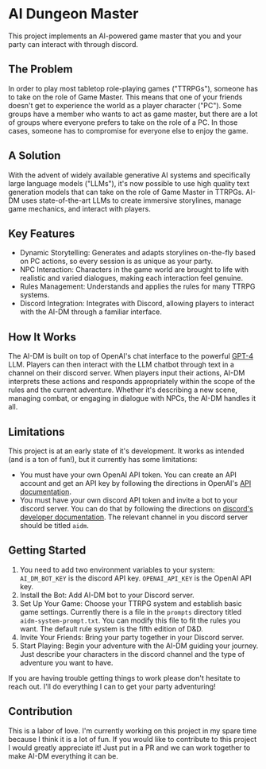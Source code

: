# AI Dungeon Master

This project implements an AI-powered game master that you and your party can interact with through discord.

## The Problem
In order to play most tabletop role-playing games ("TTRPGs"), someone has to take on the role of Game Master. This means that one of your friends doesn't get to experience the world as a player character ("PC"). Some groups have a member who wants to act as game master, but there are a lot of groups where everyone prefers to take on the role of a PC. In those cases, someone has to compromise for everyone else to enjoy the game.

## A Solution
With the advent of widely available generative AI systems and specifically large language models ("LLMs"), it's now possible to use high quality text generation models that can take on the role of Game Master in TTRPGs. AI-DM uses state-of-the-art LLMs to create immersive storylines, manage game mechanics, and interact with players.

## Key Features
* Dynamic Storytelling: Generates and adapts storylines on-the-fly based on PC actions, so every session is as unique as your party.
* NPC Interaction: Characters in the game world are brought to life with realistic and varied dialogues, making each interaction feel genuine.
* Rules Management: Understands and applies the rules for many TTRPG systems.
* Discord Integration: Integrates with Discord, allowing players to interact with the AI-DM through a familiar interface.

## How It Works
The AI-DM is built on top of OpenAI's chat interface to the powerful [GPT-4](https://openai.com/gpt-4) LLM. Players can then interact with the LLM chatbot through text in a channel on their discord server. When players input their actions, AI-DM interprets these actions and responds appropriately within the scope of the rules and the current adventure. Whether it's describing a new scene, managing combat, or engaging in dialogue with NPCs, the AI-DM handles it all.

## Limitations
This project is at an early state of it's development. It works as intended (and is a ton of fun!), but it currently has some limitations:
* You must have your own OpenAI API token. You can create an API account and get an API key by following the directions in OpenAI's [API documentation](https://openai.com/product).
* You must have your own discord API token and invite a bot to your discord server. You can do that by following the directions on [discord's developer documentation](https://discord.com/developers/docs/intro). The relevant channel in you discord server should be titled `aidm`.

## Getting Started
1. You need to add two environment variables to your system: `AI_DM_BOT_KEY` is the discord API key. `OPENAI_API_KEY` is the OpenAI API key.
2. Install the Bot: Add AI-DM bot to your Discord server.
3. Set Up Your Game: Choose your TTRPG system and establish basic game settings. Currently there is a file in the `prompts` directory titled `aidm-system-prompt.txt`. You can modify this file to fit the rules you want. The default rule system is the fifth edition of D&D.
4. Invite Your Friends: Bring your party together in your Discord server.
5. Start Playing: Begin your adventure with the AI-DM guiding your journey. Just describe your characters in the discord channel and the type of adventure you want to have.

If you are having trouble getting things to work please don't hesitate to reach out. I'll do everything I can to get your party adventuring!

## Contribution
This is a labor of love. I'm currently working on this project in my spare time because I think it is a lot of fun. If you would like to contribute to this project I would greatly appreciate it! Just put in a PR and we can work together to make AI-DM everything it can be.
